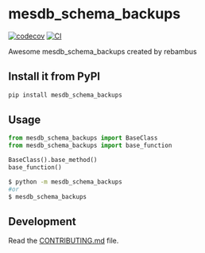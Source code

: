 # mesdb_schema_backups

[![codecov](https://codecov.io/gh/rebambus/mesdb-schema-backups/branch/main/graph/badge.svg?token=mesdb-schema-backups_token_here)](https://codecov.io/gh/rebambus/mesdb-schema-backups)
[![CI](https://github.com/rebambus/mesdb-schema-backups/actions/workflows/main.yml/badge.svg)](https://github.com/rebambus/mesdb-schema-backups/actions/workflows/main.yml)

Awesome mesdb_schema_backups created by rebambus

## Install it from PyPI

```bash
pip install mesdb_schema_backups
```

## Usage

```py
from mesdb_schema_backups import BaseClass
from mesdb_schema_backups import base_function

BaseClass().base_method()
base_function()
```

```bash
$ python -m mesdb_schema_backups
#or
$ mesdb_schema_backups
```

## Development

Read the [CONTRIBUTING.md](CONTRIBUTING.md) file.
